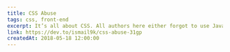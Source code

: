 ```yaml
---
title: CSS Abuse
tags: css, front-end
excerpt: It’s all about CSS. All authors here either forgot to use JavaScript or they had disabled it in their browser and can not enable it back again; so they had to finish the job using only pure CSS.
link: https://dev.to/ismail9k/css-abuse-31gp
createdAt: 2018-05-18 12:00:00
---
```

